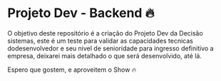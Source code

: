 # Projeto Dev - Backend 🔥 

O objetivo deste repositório é a criação do Projeto Dev da Decisão sistemas, este é um teste para validar as capacidades tecnicas dodesenvolvedor e seu nivel de senioridade para ingresso definitivo a empresa, deixarei mais detalhado o que será desenvolvido, até lá.

Espero que gostem, e aproveitem o Show 🔥 